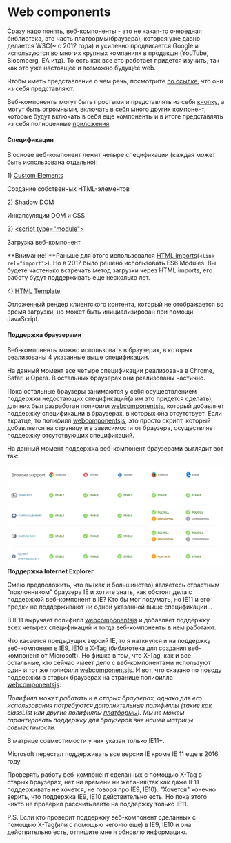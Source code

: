 # Web components

Сразу надо понять, веб-компоненты - это не какая-то очередная библиотека, это часть платформы\(браузера\), которая уже давно делается W3C\(~ c 2012 года\) и усиленно продвигается Google и используются во многих крупных компаниях в продакшн \(YouTube, Bloomberg, EA итд\). То есть как все это работает придется изучить, так как это уже настоящее и возможно будущее web.

Чтобы иметь представление о чем речь, посмотрите [по ссылке](https://vaadin.com/elements/browse), что они из себя представляют.

Веб-компоненты могут быть простыми и представлять из себя [кнопку](https://www.webcomponents.org/element/PolymerElements/paper-button), а могут быть огромными, включать в себя много других компонент, которые будут включать в себя еще компоненты и в итоге представлять из себя полноценные [приложения](https://santatracker.google.com).

#### Спецификации

В основе веб-компонент лежит четыре спецификации \(каждая может быть использована отдельно\):

1\) [Custom Elements](https://w3c.github.io/webcomponents/spec/custom/)

Создание собственных HTML-элементов

2\) [Shadow DOM](https://w3c.github.io/webcomponents/spec/shadow/)

Инкапсуляции DOM и CSS

3\) [&lt;script type="module"&gt;](https://jakearchibald.com/2017/es-modules-in-browsers/)

Загрузка веб-компонент

**Внимание! **Раньше для этого использовался [HTML imports](https://w3c.github.io/webcomponents/spec/imports/)\(`<link rel="import">`\). Но в 2017 было решено использовать ES6 Modules. Вы будете частенько встречать метод загрузки через HTML imports, его работу будут поддерживать еще несколько лет.

4\) [HTML Template](https://html.spec.whatwg.org/multipage/scripting.html#the-template-element/)

Отложенный рендер клиентского контента, который не отображается во время загрузки, но может быть инициализирован при помощи JavaScript.

#### Поддержка браузерами

Веб-компоненты можно использовать в браузерах, в которых реализованы 4 указанные выше спецификации.

На данный момент все четыре спецификации реализована в Chrome, Safari и Opera. В остальных браузерах они реализованы частично.

Пока остальные браузеры занимаются у себя осуществлением поддержки недостающих спецификаций\(а им это придется сделать\), для них был разработан полифилл [webcomponentsjs](https://github.com/webcomponents/webcomponentsjs), который добавляет поддержку спецификации в браузерах, в которых она отсутствует. Если вкратце, то полифилл [webcomponentsjs](https://github.com/webcomponents/webcomponentsjs), это просто скрипт, который добавляется на страницу и в зависимости от браузера, осуществляет поддержку отсутствующих спецификаций.

На данный момент поддержка веб-компонент браузерами выглядит вот так:

![](/Development/WebComponents/1.jpg)**Поддержка Internet Explorer**

Смею предположить, что вы\(как и большинство\) являетесь страстным "поклонником" браузера IE и хотите знать, как обстоят дела с поддержкой веб-компонент в IE? Кто бы мог подумать, но IE11 и его предки не поддерживают ни одной указанной выше спецификации...

В IE11 выручает полифилл [webcomponentsjs](https://github.com/webcomponents/webcomponentsjs) и добавляет поддержку всех четырех спецификаций и тогда веб-компоненты в нем работают.

Что касается предыдущих версий IE, то я наткнулся и на поддержку веб-компонент в IE9, IE10 в [X-Tag](https://x-tag.github.io/) \(библиотека для создания веб-компонент от Microsoft\). Но фишка в том, что X-Tag, как и все остальные, кто сейчас имеет дело с веб-компонентами используют один и тот же полифилл [webcomponentsjs](https://github.com/webcomponents/webcomponentsjs). И вот, что сказано по поводу поддержки в старых браузерах на странице полифилла [webcomponentsjs](https://github.com/webcomponents/webcomponentsjs):

_Полифилл может работать и в старых браузерах, однако для его использования потребуются дополнительные полифиллы \(такие как classList или другие полифиллы _[_платформы_](https://github.com/webcomponents/webcomponents-platform)_\). Мы не можем гарантировать поддержку для браузеров вне нашей матрицы совместимости._

В матрице совместимости у них указан только IE11+.

Microsoft перестал поддерживать все версии IE кроме IE 11 еще в 2016 году.

Проверять работу веб-компонент сделанных с помощью X-Tag в старых браузерах, нет ни времени ни желания\(так как даже IE11 поддерживать не хочется, не говоря про IE9, IE10\). "Хочется" конечно верить, что поддержка IE9, IE10 действительно есть. Но пока этого никто не проверил рассчитывайте на поддержку только IE11.

P.S. Если кто проверит поддержку веб-компонент сделанных с помощью X-Tag\(или с помощью чего-то еще\) в IE9, IE10 и она действительно есть, отпишите мне я обновлю информацию.

